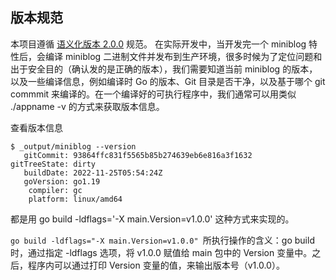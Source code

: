 ## 版本规范

本项目遵循 [语义化版本 2.0.0](https://semver.org/lang/zh-CN/) 规范。
在实际开发中，当开发完一个 miniblog 特性后，会编译 miniblog 二进制文件并发布到生产环境，很多时候为了定位问题和出于安全目的（确认发的是正确的版本），我们需要知道当前 miniblog 的版本，以及一些编译信息，例如编译时 Go 的版本、Git 目录是否干净，以及基于哪个 git commmit 来编译的。在一个编译好的可执行程序中，我们通常可以用类似 ./appname -v 的方式来获取版本信息。

查看版本信息
```shell
$ _output/miniblog --version
   gitCommit: 93864ffc831f5565b85b274639eb6e816a3f1632
gitTreeState: dirty                                   
   buildDate: 2022-11-25T05:54:24Z                    
   goVersion: go1.19                                  
    compiler: gc                                      
    platform: linux/amd64     
```

都是用 go build -ldflags='-X main.Version=v1.0.0' 这种方式来实现的。

`go build -ldflags="-X main.Version=v1.0.0" `所执行操作的含义：go build 时，通过指定 -ldflags 选项，将 v1.0.0 赋值给 main 包中的 Version 变量中。之后，程序内可以通过打印 Version 变量的值，来输出版本号（v1.0.0）。